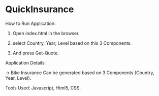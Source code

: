 # QuickInsurance

How to Run Application:

1. Open index.html in the browser.

2. select Country, Year, Level based on this 3 Components.

3. And press Get-Quote.


Application Details:

-> Bike Insurance Can be generated based on 3 Components (Country, Year, Level).


Tools Used: Javascript, Html5, CSS.


